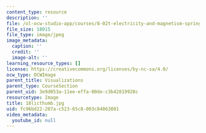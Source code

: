 ```yaml
---
content_type: resource
description: ''
file: /ol-ocw-studio-app/courses/8-02t-electricity-and-magnetism-spring-2005/fc96bd22207ac52365c8003c84863801_18licthumb.jpg
file_size: 18015
file_type: image/jpeg
image_metadata:
  caption: ''
  credit: ''
  image-alt: ''
learning_resource_types: []
license: https://creativecommons.org/licenses/by-nc-sa/4.0/
ocw_type: OCWImage
parent_title: Visualizations
parent_type: CourseSection
parent_uid: 3e9d053a-11ee-effa-00de-c3b42819928c
resourcetype: Image
title: 18licthumb.jpg
uid: fc96bd22-207a-c523-65c8-003c84863801
video_metadata:
  youtube_id: null
---
```


